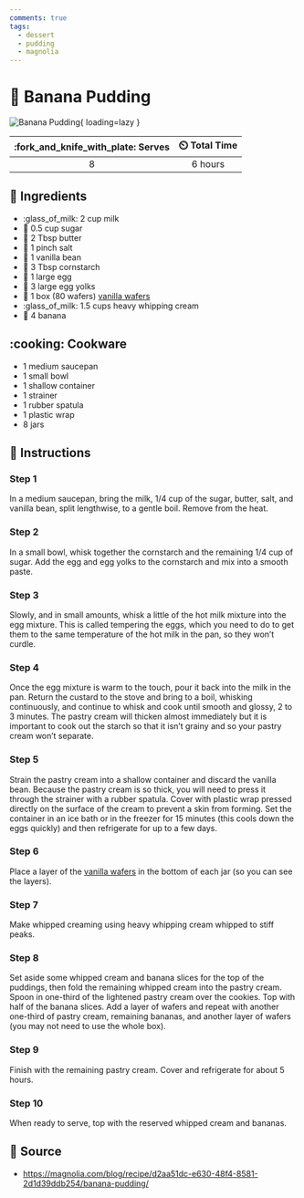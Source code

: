 ```yaml
---
comments: true
tags:
  - dessert
  - pudding
  - magnolia
---
```

# :custard: Banana Pudding

![Banana Pudding](../assets/images/banana-pudding.jpg){ loading=lazy }

| :fork_and_knife_with_plate: Serves | :timer_clock: Total Time |
|:----------------------------------:|:-----------------------: |
| 8 | 6 hours |

## :salt: Ingredients

- :glass_of_milk: 2 cup milk
- :candy: 0.5 cup sugar
- :butter: 2 Tbsp butter
- :salt: 1 pinch salt
- :icecream: 1 vanilla bean
- :corn: 3 Tbsp cornstarch
- :egg: 1 large egg
- :egg: 3 large egg yolks
- :cookie: 1 box (80 wafers) [vanilla wafers][1]
- :glass_of_milk: 1.5 cups heavy whipping cream
- :banana: 4 banana

## :cooking: Cookware

- 1 medium saucepan
- 1 small bowl
- 1 shallow container
- 1 strainer
- 1 rubber spatula
- 1 plastic wrap
- 8 jars

## :pencil: Instructions

### Step 1

In a medium saucepan, bring the milk, 1/4 cup of the sugar, butter, salt, and vanilla bean, split lengthwise, to a
gentle boil. Remove from the heat.

### Step 2

In a small bowl, whisk together the cornstarch and the remaining 1/4 cup of sugar. Add the egg and egg yolks to the
cornstarch and mix into a smooth paste.

### Step 3

Slowly, and in small amounts, whisk a little of the hot milk mixture into the egg mixture. This is called tempering the
eggs, which you need to do to get them to the same temperature of the hot milk in the pan, so they won’t curdle.

### Step 4

Once the egg mixture is warm to the touch, pour it back into the milk in the pan. Return the custard to the stove and
bring to a boil, whisking continuously, and continue to whisk and cook until smooth and glossy, 2 to 3 minutes. The
pastry cream will thicken almost immediately but it is important to cook out the starch so that it isn’t grainy and so
your pastry cream won’t separate.

### Step 5

Strain the pastry cream into a shallow container and discard the vanilla bean. Because the pastry cream is so thick, you
will need to press it through the strainer with a rubber spatula. Cover with plastic wrap pressed directly on the
surface of the cream to prevent a skin from forming. Set the container in an ice bath or in the freezer for 15 minutes
(this cools down the eggs quickly) and then refrigerate for up to a few days.

### Step 6

Place a layer of the [vanilla wafers][1] in the bottom of each jar (so you can see the layers).

### Step 7

Make whipped creaming using heavy whipping cream whipped to stiff peaks.

### Step 8

Set aside some whipped cream and banana slices for the top of the puddings, then fold the remaining whipped cream into
the pastry cream. Spoon in one-third of the lightened pastry cream over the cookies. Top with half of the banana slices.
Add a layer of wafers and repeat with another one-third of pastry cream, remaining bananas, and another layer of wafers
(you may not need to use the whole box).

### Step 9

Finish with the remaining pastry cream. Cover and refrigerate for about 5 hours.

### Step 10

When ready to serve, top with the reserved whipped cream and bananas.

## :link: Source

- <https://magnolia.com/blog/recipe/d2aa51dc-e630-48f4-8581-2d1d39ddb254/banana-pudding/>

[1]: <../cookies-and-bars/vanilla-wafers.md>

